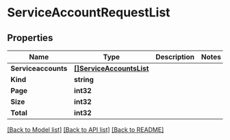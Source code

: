 # ServiceAccountRequestList

## Properties

Name | Type | Description | Notes
------------ | ------------- | ------------- | -------------
**Serviceaccounts** | [**[]ServiceAccountsList**](ServiceAccountsList.md) |  | 
**Kind** | **string** |  | 
**Page** | **int32** |  | 
**Size** | **int32** |  | 
**Total** | **int32** |  | 

[[Back to Model list]](../README.md#documentation-for-models) [[Back to API list]](../README.md#documentation-for-api-endpoints) [[Back to README]](../README.md)


